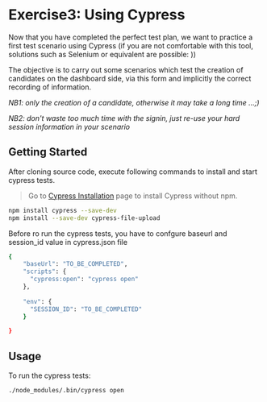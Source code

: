 # Exercise3: Using Cypress

Now that you have completed the perfect test plan, we want to practice a first test scenario using Cypress (if you are not comfortable with this tool, solutions such as Selenium or equivalent are possible: ))

The objective is to carry out some scenarios which test the creation of candidates on the dashboard side, via this form and implicitly the correct recording of information.
 
*NB1: only the creation of a candidate, otherwise it may take a long time ...;)*
 
*NB2: don't waste too much time with the signin, just re-use your hard session information in your scenario*

## Getting Started

After cloning source code, execute following commands to install and start cypress tests. 

> Go to [Cypress Installation](https://docs.cypress.io/guides/getting-started/installing-cypress.html#System-requirements) page to install Cypress without npm.


```bash
npm install cypress --save-dev
npm install --save-dev cypress-file-upload
```


Before ro run the cypress tests, you have to confgure baseurl and session_id value in cypress.json file

```bash
{
    "baseUrl": "TO_BE_COMPLETED",
    "scripts": {
      "cypress:open": "cypress open"
    },
    
    "env": {
      "SESSION_ID": "TO_BE_COMPLETED"
    }

}
```
## Usage

To run the cypress tests:

```bash
./node_modules/.bin/cypress open
```
